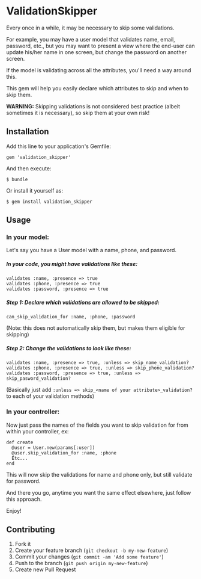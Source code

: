 # ValidationSkipper

Every once in a while, it may be necessary to skip some validations.

For example, you may have a user model that validates name, email, password, etc., but you may want to present a view where the end-user can update his/her name in one screen, but change the password on another screen.

If the model is validating across all the attributes, you'll need a way around this.

This gem will help you easily declare which attributes to skip and when to skip them.

**WARNING:** Skipping validations is not considered best practice (albeit sometimes it is necessary), so skip them at your own risk!

## Installation

Add this line to your application's Gemfile:

    gem 'validation_skipper'

And then execute:

    $ bundle

Or install it yourself as:

    $ gem install validation_skipper

## Usage

### In your model:

Let's say you have a User model with a name, phone, and password.

##### In your code, you might have validations like these:

    validates :name, :presence => true
    validates :phone, :presence => true
    validates :password, :presence => true

##### Step 1: Declare which validations are allowed to be skipped:

    can_skip_validation_for :name, :phone, :password

(Note: this does not automatically skip them, but makes them eligible for skipping)


##### Step 2: Change the validations to look like these:

    validates :name, :presence => true, :unless => skip_name_validation?
    validates :phone, :presence => true, :unless => skip_phone_validation?
    validates :password, :presence => true, :unless => skip_pasword_validation?

(Basically just add `:unless => skip_<name of your attribute>_validation?` to each of your validation methods)

### In your controller:

Now just pass the names of the fields you want to skip validation for from within your controller, ex:

    def create
      @user = User.new(params[:user])
      @user.skip_validation_for :name, :phone
      Etc...
    end

This will now skip the validations for name and phone only, but still validate for password.

And there you go, anytime you want the same effect elsewhere, just follow this approach.

Enjoy!


## Contributing

1. Fork it
2. Create your feature branch (`git checkout -b my-new-feature`)
3. Commit your changes (`git commit -am 'Add some feature'`)
4. Push to the branch (`git push origin my-new-feature`)
5. Create new Pull Request